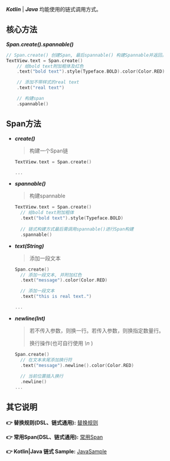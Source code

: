 ***Kotlin*** | ***Java*** 均能使用的链式调用方式。


## 核心方法

***Span.create().spannable()***

``` kotlin
// Span.create() 创建Span, 最后spannable() 构建Spannable并返回。
TextView.text = Span.create()
	// 给bold text附加粗体及红色
	.text("bold text").style(Typeface.BOLD).color(Color.RED)

	// 添加不带样式的real text
	.text("real text")

	// 构建span
	.spannable()
```


## Span方法

- ***create()***

  > 构建一个Span链

  ``` kotlin
  TextView.text = Span.create()
  
  ...
  ```

- ***spannable()***

  > 构建spannable

  ``` kotlin
  TextView.text = Span.create()
  	// 给bold text附加粗体
  	.text("bold text").style(Typeface.BOLD)
  	
  	// 链式构建方式最后需调用spannable()进行Span构建
  	.spannable()
  ```

- ***text(String)***

  > 添加一段文本

  ``` kotlin
  Span.create()
  	// 添加一段文本, 并附加红色
  	.text("message").color(Color.RED)
  
  	// 添加一段文本
  	.text("this is real text.")
  
  ...
  ```

- ***newline(Int)***

  > 若不传入参数，则换一行。若传入参数，则换指定数量行。
  >
  > 换行操作(也可自行使用 *\n* )
  
  ``` kotlin
  Span.create()
  	// 在文本末尾添加换行符
  	.text("message").newline().color(Color.RED)
  	
  	// 当前位置插入换行
  	.newline()
  ...
  ```


## 其它说明

**👉 替换规则(DSL、链式通用):** [替换规则](https://txca.github.io/SpannableX/replace/)

**👉 常用Span(DSL、链式通用):** [常用Span](https://txca.github.io/SpannableX/spans/)

**👉 Kotlin|Java 链式 Sample:**  [JavaSample](https://github.com/TxcA/SpannableX/blob/master/app/src/main/java/com/itxca/sample/spannable/JavaFragment.kt)

